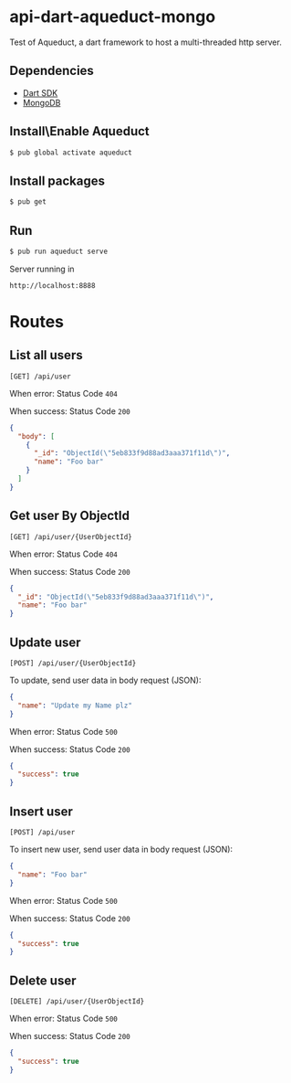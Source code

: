 # api-dart-aqueduct-mongo
Test of Aqueduct, a dart framework to host a multi-threaded http server.

## Dependencies
- [Dart SDK](https://dart.dev/get-dart)
- [MongoDB](https://docs.mongodb.com/manual/installation/)

## Install\Enable Aqueduct
```bash
$ pub global activate aqueduct
```

## Install packages
```bash
$ pub get
```

## Run
```bash
$ pub run aqueduct serve
```

Server running in
```
http://localhost:8888
```

# Routes

## List all users
```
[GET] /api/user
```
When error: Status Code `404`

When success: Status Code `200`
```json
{
  "body": [
    {
      "_id": "ObjectId(\"5eb833f9d88ad3aaa371f11d\")",
      "name": "Foo bar"
    }
  ]
}
```

## Get user By ObjectId
```
[GET] /api/user/{UserObjectId}
```
When error: Status Code `404`

When success: Status Code `200`
```json
{
  "_id": "ObjectId(\"5eb833f9d88ad3aaa371f11d\")",
  "name": "Foo bar"
}
```

## Update user
```
[POST] /api/user/{UserObjectId}
```
To update, send user data in body request (JSON):
```json
{
  "name": "Update my Name plz"
}
```

When error: Status Code `500`

When success: Status Code `200`
```json
{
  "success": true
}
```


## Insert user
```
[POST] /api/user
```
To insert new user, send user data in body request (JSON):
```json
{
  "name": "Foo bar"
}
```

When error: Status Code `500`

When success: Status Code `200`
```json
{
  "success": true
}
```

## Delete user
```
[DELETE] /api/user/{UserObjectId}
```

When error: Status Code `500`

When success: Status Code `200`
```json
{
  "success": true
}
```